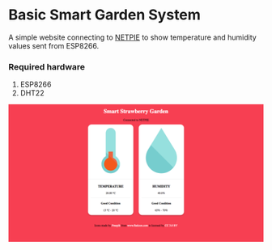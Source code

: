 # Basic Smart Garden System
A simple website connecting to [NETPIE](https://netpie.io) to show temperature and humidity values sent from ESP8266.
### Required hardware
1. ESP8266
2. DHT22

![alt tag](https://raw.githubusercontent.com/natavit/basic-smart-garden/master/screenshot.png)
